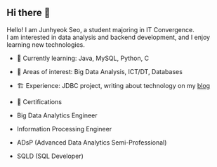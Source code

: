 ## Hi there 👋

<!--
**junhyeok1667/junhyeok1667** is a ✨ _special_ ✨ repository because its `README.md` (this file) appears on your GitHub profile.

Here are some ideas to get you started:

- 🔭 I’m currently working on ...
- 🌱 I’m currently learning ...
- 👯 I’m looking to collaborate on ...
- 🤔 I’m looking for help with ...
- 💬 Ask me about ...
- 📫 How to reach me: ...
- 😄 Pronouns: ...
- ⚡ Fun fact: ...
-->

Hello! I am Junhyeok Seo, a student majoring in IT Convergence.  
I am interested in data analysis and backend development, and I enjoy learning new technologies.  

- 🔭 Currently learning: Java, MySQL, Python, C
- 🌱 Areas of interest: Big Data Analysis, ICT/DT, Databases
- 🏗️ Experience: JDBC project, writing about technology on my [blog](https://chilisugar-project.tistory.com/)
  
- 📜 Certifications
- Big Data Analytics Engineer
- Information Processing Engineer
- ADsP (Advanced Data Analytics Semi-Professional)
- SQLD (SQL Developer) 

